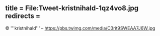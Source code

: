 title = File:Tweet-kristnihald-1qz4vo8.jpg
redirects =
---

© '''kristnihald''' – https://pbs.twimg.com/media/C3rit9SWEAA7J6W.jpg